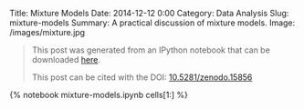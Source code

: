 Title: Mixture Models
Date: 2014-12-12 0:00
Category: Data Analysis
Slug: mixture-models
Summary: A practical discussion of mixture models.
Image: /images/mixture.jpg

> This post was generated from an IPython notebook that can be downloaded
> [here](/downloads/notebooks/mixture-models.ipynb).
>
> This post can be cited with the DOI:
> [10.5281/zenodo.15856](http://dx.doi.org/10.5281/zenodo.15856)

{% notebook mixture-models.ipynb cells[1:] %}
